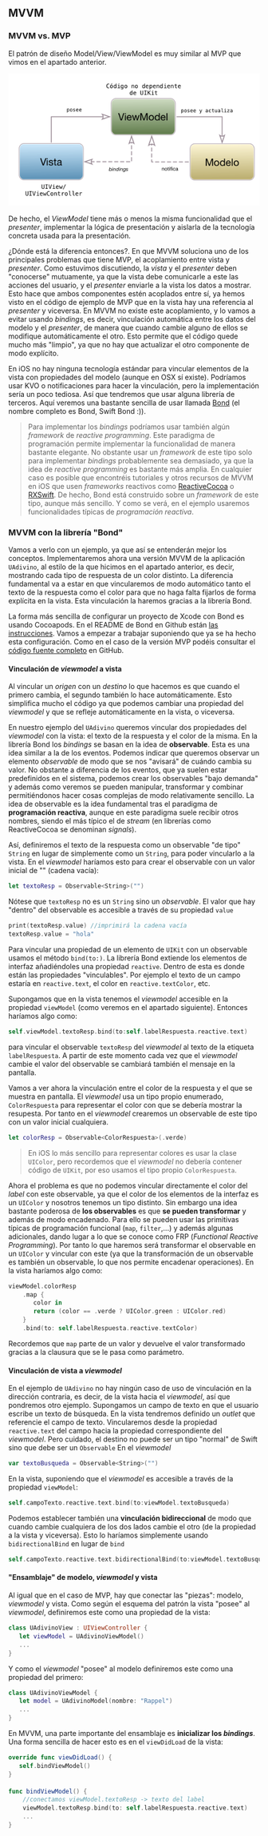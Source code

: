 ## MVVM

### MVVM vs. MVP

El patrón de diseño Model/View/ViewModel es muy similar al MVP que vimos en el apartado anterior. 

![](img/mvvm.png)

De hecho, el *ViewModel* tiene más o menos la misma funcionalidad que el *presenter*, implementar la lógica de presentación y aislarla de la tecnología concreta usada para la presentación.

¿Dónde está la diferencia entonces?. En que MVVM soluciona uno de los principales problemas que tiene MVP, el acoplamiento entre vista y *presenter*. Como estuvimos discutiendo, la *vista* y el *presenter* deben "conocerse" mutuamente, ya que la vista debe comunicarle a este las acciones del usuario, y el *presenter* enviarle a la vista los datos a mostrar. Esto hace que ambos componentes estén acoplados entre sí, ya hemos visto en el código de ejemplo de MVP que en la vista hay una referencia al *presenter* y viceversa. En MVVM no existe este acoplamiento, y lo vamos a evitar usando *bindings*, es decir, vinculación automática entre los datos del modelo y el *presenter*, de manera que cuando cambie alguno de ellos se modifique automáticamente el otro. Esto permite que el código quede mucho más "limpio", ya que no hay que actualizar el otro componente de modo explícito.

En iOS no hay ninguna tecnología estándar para vincular elementos de la vista con propiedades del modelo (aunque en OSX sí existe). Podríamos usar KVO o notificaciones para hacer la vinculación, pero la implementación sería un poco tediosa. Así que tendremos que usar alguna librería de terceros. Aquí veremos una bastante sencilla de usar llamada [Bond](https://github.com/ReactiveKit/Bond) (el nombre completo es Bond, Swift Bond :)).

> Para implementar los *bindings* podríamos usar también algún *framework* de *reactive programming*. Este paradigma de programación permite implementar la funcionalidad de manera bastante elegante. No obstante usar un *framework* de este tipo solo para implementar *bindings* probablemente sea demasiado, ya que la idea de *reactive programming* es bastante más amplia. En cualquier caso es posible que encontréis tutoriales y otros recursos de MVVM en iOS que usen *frameworks* reactivos como [ReactiveCocoa](https://github.com/ReactiveCocoa/ReactiveCocoa) o [RXSwift](https://github.com/ReactiveX/RxSwift). De hecho, Bond está construido sobre un *framework* de este tipo, aunque más sencillo. Y como se verá, en el ejemplo usaremos funcionalidades típicas de *programación reactiva*.

### MVVM con la librería "Bond"

Vamos a verlo con un ejemplo, ya que así se entenderán mejor los conceptos. Implementaremos ahora una versión MVVM de la aplicación `UAdivino`, al estilo de la que hicimos en el apartado anterior, es decir, mostrando cada tipo de respuesta de un color distinto. La diferencia fundamental va a estar en que vincularemos de modo automático tanto el texto de la respuesta como el color para que no haga falta fijarlos de forma explícita en la vista. Esta vinculación la haremos gracias a la librería Bond.

La forma más sencilla de configurar un proyecto de Xcode con Bond es usando Cocoapods. En el README de Bond en Github están [las instrucciones](https://github.com/ReactiveKit/Bond#installation). Vamos a empezar a trabajar suponiendo que ya se ha hecho esta configuración. Como en el caso de la versión MVP podéis consultar el [código fuente completo](https://github.com/ottocol/ejemplos-arquitectura-iOS/tree/master/MVVM/UAdivino) en GitHub.

#### Vinculación de *viewmodel* a vista

Al vincular un *origen* con un *destino* lo que hacemos es que cuando el primero cambia, el segundo también lo hace automáticamente. Esto simplifica mucho el código ya que podemos cambiar una propiedad del *viewmodel* y que se refleje automáticamente en la vista, o viceversa.

En nuestro ejemplo del `UAdivino` queremos vincular dos propiedades del *viewmodel* con la vista: el texto de la respuesta y el color de la misma. En la librería Bond los *bindings* se basan en la idea de **observable**. Esta es una idea similar a la de los eventos. Podemos indicar que queremos observar un elemento *observable* de modo que se nos "avisará" de cuándo cambia su valor. No obstante a diferencia de los eventos, que ya suelen estar predefinidos en el sistema, podemos crear los observables "bajo demanda" y además como veremos se pueden manipular, transformar y combinar permitiéndonos hacer cosas complejas de modo relativamente sencillo. La idea de observable es la idea fundamental tras el paradigma de **programación reactiva**, aunque en este paradigma suele recibir otros nombres, siendo el más típico el de *stream* (en librerías como ReactiveCocoa se denominan *signals*).

Así, definiremos el texto de la respuesta como un observable "de tipo" `String` en lugar de simplemente como un `String`, para poder vincularlo a la vista. En el *viewmodel* haríamos esto para crear el observable con un valor inicial de "" (cadena vacía):

```swift
let textoResp = Observable<String>("")
```

Nótese que `textoResp` no es un `String` sino un *observable*. El valor que hay "dentro" del observable es accesible a través de su propiedad `value`

```swift
print(textoResp.value) //imprimirá la cadena vacía
textoResp.value = "hola"
```

Para vincular una propiedad de un elemento de `UIKit` con un observable usamos el método `bind(to:)`. La librería Bond extiende los elementos de interfaz añadiéndoles una propiedad `reactive`. Dentro de esta es donde están las propiedades "vinculables". Por ejemplo el texto de un campo estaría en `reactive.text`, el color en `reactive.textColor`, etc.

Supongamos que en la vista tenemos el *viewmodel* accesible en la propiedad `viewModel` (como veremos en el apartado siguiente). Entonces haríamos algo como:

```swift
self.viewModel.textoResp.bind(to:self.labelRespuesta.reactive.text)
```

para vincular el observable `textoResp` del *viewmodel* al texto de la etiqueta `labelRespuesta`. A partir de este momento cada vez que el *viewmodel* cambie el valor del observable se cambiará también el mensaje en la pantalla.

Vamos a ver ahora la vinculación entre el color de la respuesta y el que se muestra en pantalla. El *viewmodel* usa un tipo propio enumerado, `ColorRespuesta` para representar el color con que se debería mostrar la resupesta. Por tanto en el *viewmodel* crearemos un observable de este tipo con un valor inicial cualquiera.

```swift
let colorResp = Observable<ColorRespuesta>(.verde)
```

> En iOS lo más sencillo para representar colores es usar la clase `UIColor`, pero recordemos que el *viewmodel* no debería contener código de `UIKit`, por eso usamos el tipo propio `ColorRespuesta`.

Ahora el problema es que no podemos vincular directamente el color del *label* con este observable, ya que el color de los elementos de la interfaz es un `UIColor` y nosotros tenemos un tipo distinto. Sin embargo una idea bastante poderosa de **los observables** es que **se pueden transformar** y además de modo encadenado. Para ello se pueden usar las primitivas típicas de programación funcional (`map`, `filter`,...) y además algunas adicionales, dando lugar a lo que se conoce como FRP (*Functional Reactive Programming*). Por tanto lo que haremos será transformar el observable en un `UIColor` y vincular con este (ya que la transformación de un observable es también un observable, lo que nos permite encadenar operaciones). En la vista haríamos algo como:

```swift
viewModel.colorResp
    .map {
       color in
       return (color == .verde ? UIColor.green : UIColor.red)
    }
    .bind(to: self.labelRespuesta.reactive.textColor)
```

Recordemos que `map` parte de un valor y devuelve el valor transformado gracias a la clausura que se le pasa como parámetro.

#### Vinculación de vista a *viewmodel*

En el ejemplo de `UAdivino` no hay ningún caso de uso de vinculación en la dirección contraria, es decir, de la vista hacia el *viewmodel*, así que pondremos otro ejemplo. Supongamos un campo de texto en que el usuario escribe un texto de búsqueda. En la vista tendremos definido un *outlet* que referencie el campo de texto. Vincularemos desde la propiedad `reactive.text` del campo hacia la propiedad correspondiente del *viewmodel*. Pero cuidado, el destino no puede ser un tipo "normal" de Swift sino que debe ser un `Observable`
En el *viewmodel*

```swift
var textoBusqueda = Observable<String>("")
```

En la vista, suponiendo que el *viewmodel* es accesible a través de la propiedad `viewModel`:

```swift
self.campoTexto.reactive.text.bind(to:viewModel.textoBusqueda)
```

Podemos establecer también una **vinculación bidireccional** de modo que cuando cambie cualquiera de los dos lados cambie el otro (de la propiedad a la vista y viceversa). Esto lo haríamos simplemente usando `bidirectionalBind` en lugar de `bind`

```swift
self.campoTexto.reactive.text.bidirectionalBind(to:viewModel.textoBusqueda)
```

#### "Ensamblaje" de modelo, *viewmodel* y vista 

Al igual que en el caso de MVP, hay que conectar las "piezas": modelo, *viewmodel* y vista. Como según el esquema del patrón la vista "posee" al *viewmodel*, definiremos este como una propiedad de la vista:

```swift
class UAdivinoView : UIViewController {
   let viewModel = UAdivinoViewModel()
   ...
} 
```

Y como el *viewmodel* "posee" al modelo definiremos este como una propiedad del primero:

```swift
class UAdivinoViewModel {
   let model = UAdivinoModel(nombre: "Rappel")
   ...
}
```


En MVVM, una parte importante del ensamblaje es **inicializar los *bindings***. Una forma sencilla de hacer esto es en el `viewDidLoad` de la vista:

```swift
override func viewDidLoad() {
   self.bindViewModel()
}

func bindViewModel() {
    //conectamos viewModel.textoResp -> texto del label
    viewModel.textoResp.bind(to: self.labelRespuesta.reactive.text)
    ...
}
```
